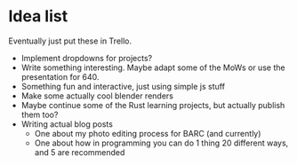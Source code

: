 # Idea list
Eventually just put these in Trello.
* Implement dropdowns for projects?
* Write something interesting. Maybe adapt some of the MoWs or
      use the presentation for 640.
* Something fun and interactive, just using simple js stuff
* Make some actually cool blender renders
* Maybe continue some of the Rust learning projects, but actually publish them too?
* Writing actual blog posts
  * One about my photo editing process for BARC (and currently)
  * One about how in programming you can do 1 thing 20 different ways, and 5 are recommended
